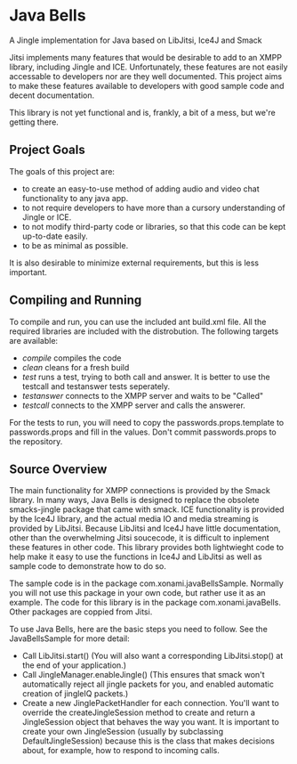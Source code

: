 Java Bells
============

A Jingle implementation for Java based on LibJitsi, Ice4J and Smack

Jitsi implements many features that would be desirable to add to an XMPP library, including
Jingle and ICE. Unfortunately, these features are not easily accessable to developers
nor are they well documented.
This project aims to make these features available to developers with good sample code
and decent documentation.

This library is not yet functional and is, frankly, a bit of a mess, but we're getting there.


Project Goals
-------------

The goals of this project are:

- to create an easy-to-use method of adding audio and video chat functionality to any java app.
- to not require developers to have more than a cursory understanding of Jingle or ICE.
- to not modify third-party code or libraries, so that this code can be kept up-to-date easily.
- to be as minimal as possible.

It is also desirable to minimize external requirements, but this is less important.

Compiling and Running
-------------------

To compile and run, you can use the included ant build.xml file. All the required libraries
are included with the distrobution. The following targets are available:
- *compile* compiles the code
- *clean* cleans for a fresh build
- *test* runs a test, trying to both call and answer. It is better to use the testcall and testanswer tests seperately.
- *testanswer* connects to the XMPP server and waits to be "Called"
- *testcall* connects to the XMPP server and calls the answerer.

For the tests to run, you will need to copy the passwords.props.template to passwords.props and fill
in the values. Don't commit passwords.props to the repository.


Source Overview
---------------

The main functionality for XMPP connections is provided by the Smack library. In many ways, Java
Bells is designed to replace the obsolete smacks-jingle package that came with smack.
ICE functionality is provided by
the Ice4J library, and the actual media IO and media streaming is provided by LibJitsi. Because
LibJitsi and Ice4J have little documentation, other than the overwhelming Jitsi soucecode, it is
difficult to inplement these features in other code. This library provides both lightwieght
code to help make it easy to use the functions in Ice4J and LibJitsi as well as sample code to
demonstrate how to do so.

The sample code is in the package com.xonami.javaBellsSample. Normally you will not use this package
in your own code, but rather use it as an example. The code for this library is in the package
com.xonami.javaBells. Other packages are coppied from Jitsi.


To use Java Bells, here are the basic steps you need to follow. See the JavaBellsSample for more detail:

- Call LibJitsi.start() (You will also want a corresponding LibJitsi.stop() at the end of your application.)
- Call JingleManager.enableJingle() (This ensures that smack won't automatically reject all jingle packets
  for you, and enabled automatic creation of jingleIQ packets.)
- Create a new JinglePacketHandler for each connection. You'll want to override the createJingleSession
  method to create and return a JingleSession object that behaves the way you want. It is important to create
  your own JingleSession (usually by subclassing DefaultJingleSession) because this is the class that
  makes decisions about, for example, how to respond to incoming calls.

